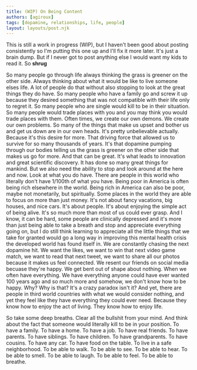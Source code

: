 ```yaml
---
title: (WIP) On Being Content
authors: [agiroux]
tags: [dopamine, relationships, life, people]
layout: layouts/post.njk
---
```


This is still a work in progress (WIP), but I haven't been good about posting consistently so I'm putting this one up and I'll fix it more later. It's just a brain dump. But if I never got to post anything else I would want my kids to read it. So **shrug**


So many people go through life always thinking the grass is greener on the other side. Always thinking about what it would be like to live someone elses life. A lot of people do that without also stopping to look at the great things they do have. So many people who have a family go and screw it up because they desired something that was not compatible with their life only to regret it. So many people who are single would kill to be in their situation. So many people would trade places with you and you may think you would trade places with them. Often times, we create our own demons. We create our own problems. So many of the things that make us upset and bother us and get us down are in our own heads. It's pretty unbelievable actually. Because it's this desire for more. That driving force that allowed us to survive for so many thousands of years. It's that dopamine pumping through our bodies telling us the grass is greener on the other side that makes us go for more. And that can be great. It's what leads to innovation and great scientific discovery. It has done so many great things for mankind. But we also need the ability to stop and look around at the here and now. Look at what you do have. There are people in this world who literally don't have 1/100th of what you have. Being poor in America is often being rich elsewhere in the world. Being rich in America can also be poor, maybe not monetarily, but spiritually. Some places in the world they are able to focus on more than just money. It's not about fancy vacations, big houses, and nice cars. It's about people. It's about enjoying the simple act of being alive. It's so much more than most of us could ever grasp. And I know, it can be hard, some people are clinically depressed and it's more than just being able to take a breath and stop and appreciate everything going on, but I do still think learning to appreciate all the little things that we take for granted would go a long way in improving this mental health crisis the developed world has found itself in. We are constantly chasing the next dopamine hit. We want the likes, we want to win that next video game match, we want to read that next tweet, we want to share all our photos because it makes us feel connected. We resent our friends on social media becuase they're happy. We get bent out of shape about nothing. When we often have everything. We have everything anyone could have ever wanted 100 years ago and so much more and somehow, we don't know how to be happy. Why? Why is that? It's a crazy paradox isn't it? And yet, there are people in third world countries with what we would consider nothing, and yet they feel like they have everything they could ever need. Because they know how to enjoy the act of living. They know how to enjoy life.

So take some deep breaths. Clear all the bullshit from your mind. And think about the fact that someone would literally kill to be in your position. To have a family. To have a home. To have a job. To have real friends. To have parents. To have siblings. To have children. To have grandparents. To have cousins. To have any car. To have food on the table. To live in a safe neighborhood. To be able to walk. To be able to see. To be able to hear. To be able to smell. To be able to laugh. To be able to feel. To be able to breathe.
